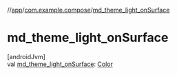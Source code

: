 //[app](../../index.md)/[com.example.compose](index.md)/[md_theme_light_onSurface](md_theme_light_on-surface.md)

# md_theme_light_onSurface

[androidJvm]\
val [md_theme_light_onSurface](md_theme_light_on-surface.md): [Color](https://developer.android.com/reference/kotlin/androidx/compose/ui/graphics/Color.html)
